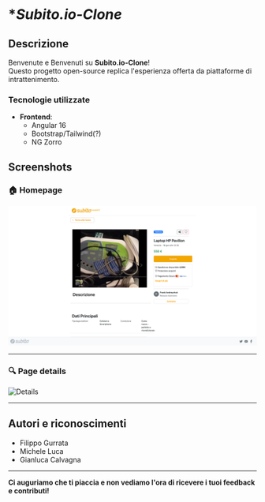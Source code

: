 # **Subito.io-Clone*

## **Descrizione**
Benvenute e Benvenuti su **Subito.io-Clone**!  
Questo progetto open-source replica l'esperienza offerta da piattaforme di intrattenimento.

### **Tecnologie utilizzate**
- **Frontend**:  
  - Angular 16  
  - Bootstrap/Tailwind(?)
  - NG Zorro
 
## **Screenshots**

### 🏠 Homepage
![Homepage](./assets/Homepage.png)

---

### 🔍 Page details
![Details](./assets/Pagina%20Details.png)

---

## **Autori e riconoscimenti**
- Filippo Gurrata 
- Michele Luca
- Gianluca Calvagna 

---

**Ci auguriamo che ti piaccia e non vediamo l'ora di ricevere i tuoi feedback e contributi!**
